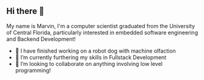 ## Hi there 👋

My name is Marvin, I'm a computer scientist graduated from the University of Central Florida, particularly interested in embedded software engineering and Backend Development!

- 🔭 I have finished working on a robot dog with machine olfaction
- 🌱 I’m currently furthering my skills in Fullstack Development
- 👯 I’m looking to collaborate on anything involving low level programming!

<!--
**MarvinOro/MarvinOro** is a ✨ _special_ ✨ repository because its `README.md` (this file) appears on your GitHub profile.

Here are some ideas to get you started:

- 🔭 I’m currently working on ...
- 🌱 I’m currently learning ...
- 👯 I’m looking to collaborate on ...
- 🤔 I’m looking for help with ...
- 💬 Ask me about ...
- 📫 How to reach me: ...
- 😄 Pronouns: ...
- ⚡ Fun fact: ...
-->
